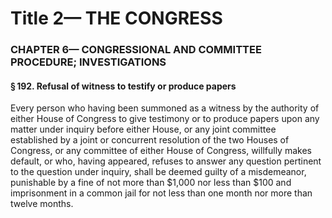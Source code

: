 
# Title 2— THE CONGRESS
### CHAPTER 6— CONGRESSIONAL AND COMMITTEE PROCEDURE; INVESTIGATIONS
#### § 192. Refusal of witness to testify or produce papers

Every person who having been summoned as a witness by the authority of either House of Congress to give testimony or to produce papers upon any matter under inquiry before either House, or any joint committee established by a joint or concurrent resolution of the two Houses of Congress, or any committee of either House of Congress, willfully makes default, or who, having appeared, refuses to answer any question pertinent to the question under inquiry, shall be deemed guilty of a misdemeanor, punishable by a fine of not more than $1,000 nor less than $100 and imprisonment in a common jail for not less than one month nor more than twelve months.
